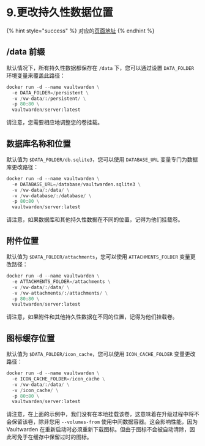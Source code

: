# 9.更改持久性数据位置

{% hint style="success" %}
对应的[页面地址](https://github.com/dani-garcia/vaultwarden/wiki/Changing-persistent-data-location)
{% endhint %}

## /data 前缀 <a href="data-prefix" id="data-prefix"></a>

默认情况下，所有持久性数据都保存在 `/data` 下，您可以通过设置 `DATA_FOLDER` 环境变量来覆盖此路径：

```python
docker run -d --name vaultwarden \
  -e DATA_FOLDER=/persistent \
  -v /vw-data/:/persistent/ \
  -p 80:80 \
  vaultwarden/server:latest
```

请注意，您需要相应地调整您的卷挂载。

## 数据库名称和位置 <a href="database-name-and-location" id="database-name-and-location"></a>

默认值为 `$DATA_FOLDER/db.sqlite3`，您可以使用 `DATABASE_URL` 变量专门为数据库更改路径：

```python
docker run -d --name vaultwarden \
  -e DATABASE_URL=/database/vaultwarden.sqlite3 \
  -v /vw-data/:/data/ \
  -v /vw-database/:/database/ \
  -p 80:80 \
  vaultwarden/server:latest
```

请注意，如果数据库和其他持久性数据在不同的位置，记得为他们挂载卷。

## 附件位置 <a href="attachments-location" id="attachments-location"></a>

默认值为 `$DATA_FOLDER/attachments`，您可以使用 `ATTACHMENTS_FOLDER` 变量更改路径：

```python
docker run -d --name vaultwarden \
  -e ATTACHMENTS_FOLDER=/attachments \
  -v /vw-data/:/data/ \
  -v /vw-attachments/:/attachments/ \
  -p 80:80 \
  vaultwarden/server:latest
```

请注意，如果附件和其他持久性数据在不同的位置，记得为他们挂载卷。

## 图标缓存位置 <a href="icons-cache" id="icons-cache"></a>

默认值为 `$DATA_FOLDER/icon_cache`，您可以使用 `ICON_CACHE_FOLDER` 变量更改路径：

```python
docker run -d --name vaultwarden \
  -e ICON_CACHE_FOLDER=/icon_cache \
  -v /vw-data/:/data/ \
  -v /icon_cache/ \
  -p 80:80 \
  vaultwarden/server:latest
```

请注意，在上面的示例中，我们没有在本地挂载该卷，这意味着在升级过程中将不会保留该卷，除非您用 `--volumes-from` 使用中间数据容器。这会影响性能，因为 Vaultwarden 在重新启动时必须重新下载图标。但由于图标不会被自动清除，因此可免于在缓存中保留过时的图标。
